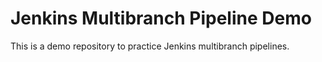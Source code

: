 # Jenkins Multibranch Pipeline Demo

This is a demo repository to practice Jenkins multibranch pipelines.
